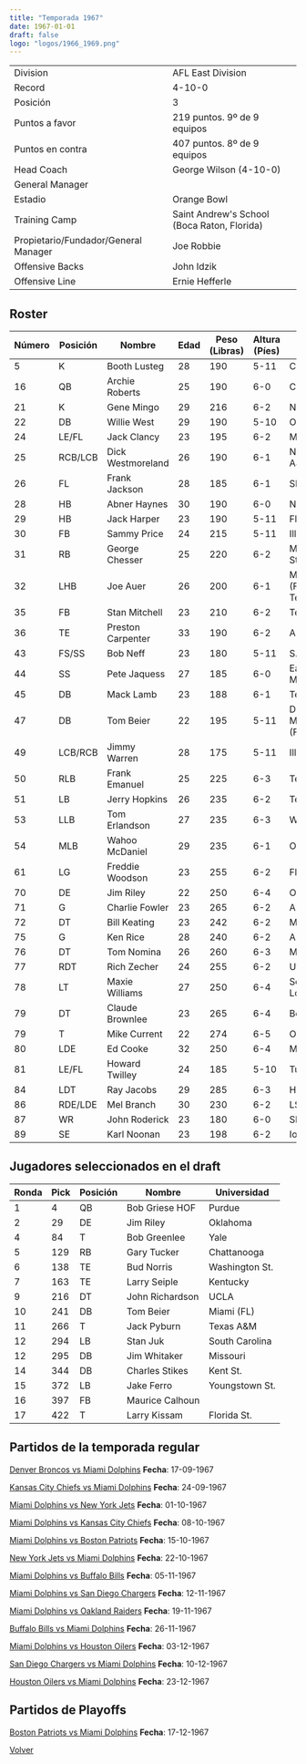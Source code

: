 ```yaml
---
title: "Temporada 1967"
date: 1967-01-01
draft: false
logo: "logos/1966_1969.png"
---
```


|                      |                      |
|-------------------------|---------------------------|
| Division               | AFL East Division            |
| Record                 | 4-10-0              |
| Posición               | 3            |
| Puntos a favor         | 219 puntos. 9º de 9 equipos           |
| Puntos en contra       | 407 puntos. 8º de 9 equipos       |
| Head Coach             | George Wilson (4-10-0)               |
| General Manager        |       |
| Estadio                | Orange Bowl             |
| Training Camp          | Saint Andrew's School (Boca Raton, Florida)        |
| Propietario/Fundador/General Manager | Joe Robbie |
| Offensive Backs | John Idzik |
| Offensive Line | Ernie Hefferle |


## Roster

| Número | Posición | Nombre           | Edad | Peso (Libras) | Altura (Píes) | Universidad          |
|--------|----------|------------------|------|---------------|---------------|----------------------|
| 5 | K | Booth Lusteg | 28 | 190 | 5-11 | Connecticut |
| 16 | QB | Archie Roberts | 25 | 190 | 6-0 | Columbia |
| 21 | K | Gene Mingo | 29 | 216 | 6-2 | None |
| 22 | DB | Willie West | 29 | 190 | 5-10 | Oregon |
| 24 | LE/FL | Jack Clancy | 23 | 195 | 6-2 | Michigan |
| 25 | RCB/LCB | Dick Westmoreland | 26 | 190 | 6-1 | North Carolina A&T |
| 26 | FL | Frank Jackson | 28 | 185 | 6-1 | SMU |
| 28 | HB | Abner Haynes | 30 | 190 | 6-0 | North Texas |
| 29 | HB | Jack Harper | 23 | 190 | 5-11 | Florida |
| 30 | FB | Sammy Price | 24 | 215 | 5-11 | Illinois |
| 31 | RB | George Chesser | 25 | 220 | 6-2 | Mississippi,Delta St. |
| 32 | LHB | Joe Auer | 26 | 200 | 6-1 | Miami (FL),Georgia Tech |
| 35 | FB | Stan Mitchell | 23 | 210 | 6-2 | Tennessee |
| 36 | TE | Preston Carpenter | 33 | 190 | 6-2 | Arkansas |
| 43 | FS/SS | Bob Neff | 23 | 180 | 5-11 | S.F. Austin |
| 44 | SS | Pete Jaquess | 27 | 185 | 6-0 | Eastern New Mexico |
| 45 | DB | Mack Lamb | 23 | 188 | 6-1 | Tennessee St. |
| 47 | DB | Tom Beier | 22 | 195 | 5-11 | Detroit Mercy,Miami (FL) |
| 49 | LCB/RCB | Jimmy Warren | 28 | 175 | 5-11 | Illinois |
| 50 | RLB | Frank Emanuel | 25 | 225 | 6-3 | Tennessee |
| 51 | LB | Jerry Hopkins | 26 | 235 | 6-2 | Texas A&M |
| 53 | LLB | Tom Erlandson | 27 | 235 | 6-3 | Washington St. |
| 54 | MLB | Wahoo McDaniel | 29 | 235 | 6-1 | Oklahoma |
| 61 | LG | Freddie Woodson | 23 | 255 | 6-2 | Florida A&M |
| 70 | DE | Jim Riley | 22 | 250 | 6-4 | Oklahoma |
| 71 | G | Charlie Fowler | 23 | 265 | 6-2 | Auburn,Houston |
| 72 | DT | Bill Keating | 23 | 242 | 6-2 | Michigan |
| 75 | G | Ken Rice | 28 | 240 | 6-2 | Auburn |
| 76 | DT | Tom Nomina | 26 | 260 | 6-3 | Miami (OH) |
| 77 | RDT | Rich Zecher | 24 | 255 | 6-2 | Utah St. |
| 78 | LT | Maxie Williams | 27 | 250 | 6-4 | Southeastern Louisiana |
| 79 | DT | Claude Brownlee | 23 | 265 | 6-4 | Benedictine |
| 79 | T | Mike Current | 22 | 274 | 6-5 | Ohio St. |
| 80 | LDE | Ed Cooke | 32 | 250 | 6-4 | Maryland |
| 81 | LE/FL | Howard Twilley | 24 | 185 | 5-10 | Tulsa |
| 84 | LDT | Ray Jacobs | 29 | 285 | 6-3 | Howard Payne |
| 86 | RDE/LDE | Mel Branch | 30 | 230 | 6-2 | LSU |
| 87 | WR | John Roderick | 23 | 180 | 6-0 | SMU |
| 89 | SE | Karl Noonan | 23 | 198 | 6-2 | Iowa |


## Jugadores seleccionados en el draft

| Ronda | Pick | Posición | Nombre           | Universidad          |
|-------|------|----------|------------------|----------------------|
| 1 | 4 | QB | Bob Griese HOF | Purdue |
| 2 | 29 | DE | Jim Riley | Oklahoma |
| 4 | 84 | T | Bob Greenlee | Yale |
| 5 | 129 | RB | Gary Tucker | Chattanooga |
| 6 | 138 | TE | Bud Norris | Washington St. |
| 7 | 163 | TE | Larry Seiple | Kentucky |
| 9 | 216 | DT | John Richardson | UCLA |
| 10 | 241 | DB | Tom Beier | Miami (FL) |
| 11 | 266 | T | Jack Pyburn | Texas A&M |
| 12 | 294 | LB | Stan Juk | South Carolina |
| 12 | 295 | DB | Jim Whitaker | Missouri |
| 14 | 344 | DB | Charles Stikes | Kent St. |
| 15 | 372 | LB | Jake Ferro | Youngstown St. |
| 16 | 397 | FB | Maurice Calhoun |  |
| 17 | 422 | T | Larry Kissam | Florida St. |


## Partidos de la temporada regular

[Denver Broncos vs Miami Dolphins](/historia/partidos/den-mia-19670917) **Fecha**: 17-09-1967

[Kansas City Chiefs vs Miami Dolphins](/historia/partidos/kc-mia-19670924) **Fecha**: 24-09-1967

[Miami Dolphins vs New York Jets](/historia/partidos/mia-nyj-19671001) **Fecha**: 01-10-1967

[Miami Dolphins vs Kansas City Chiefs](/historia/partidos/mia-kc-19671008) **Fecha**: 08-10-1967

[Miami Dolphins vs Boston Patriots](/historia/partidos/mia-bos-19671015) **Fecha**: 15-10-1967

[New York Jets vs Miami Dolphins](/historia/partidos/nyj-mia-19671022) **Fecha**: 22-10-1967

[Miami Dolphins vs Buffalo Bills](/historia/partidos/mia-buf-19671105) **Fecha**: 05-11-1967

[Miami Dolphins vs San Diego Chargers](/historia/partidos/mia-sd-19671112) **Fecha**: 12-11-1967

[Miami Dolphins vs Oakland Raiders](/historia/partidos/mia-oak-19671119) **Fecha**: 19-11-1967

[Buffalo Bills vs Miami Dolphins](/historia/partidos/buf-mia-19671126) **Fecha**: 26-11-1967

[Miami Dolphins vs Houston Oilers](/historia/partidos/mia-hou-19671203) **Fecha**: 03-12-1967

[San Diego Chargers vs Miami Dolphins](/historia/partidos/sd-mia-19671210) **Fecha**: 10-12-1967

[Houston Oilers vs Miami Dolphins](/historia/partidos/hou-mia-19671223) **Fecha**: 23-12-1967




## Partidos de Playoffs

[Boston Patriots vs Miami Dolphins](/historia/partidos/bos-mia-19671217) **Fecha**: 17-12-1967




[Volver](/historia)